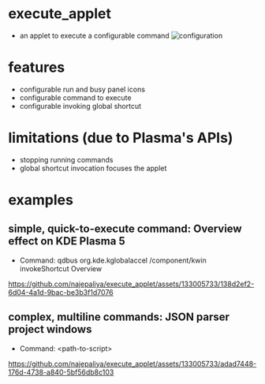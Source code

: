 # execute_applet
- an applet to execute a configurable command
![configuration](https://github.com/najepaliya/execute_applet/assets/133005733/69602a16-46fe-4c75-8a1d-c83998c17c70)

# features
- configurable run and busy panel icons
- configurable command to execute
- configurable invoking global shortcut

# limitations (due to Plasma's APIs)
- stopping running commands
- global shortcut invocation focuses the applet

# examples

## simple, quick-to-execute command: Overview effect on KDE Plasma 5
- Command: qdbus org.kde.kglobalaccel /component/kwin invokeShortcut Overview

https://github.com/najepaliya/execute_applet/assets/133005733/138d2ef2-6d04-4a1d-9bac-be3b3f1d7076

## complex, multiline commands: JSON parser project windows
- Command: \<path-to-script\>

https://github.com/najepaliya/execute_applet/assets/133005733/adad7448-176d-4738-a840-5bf56db8c103

